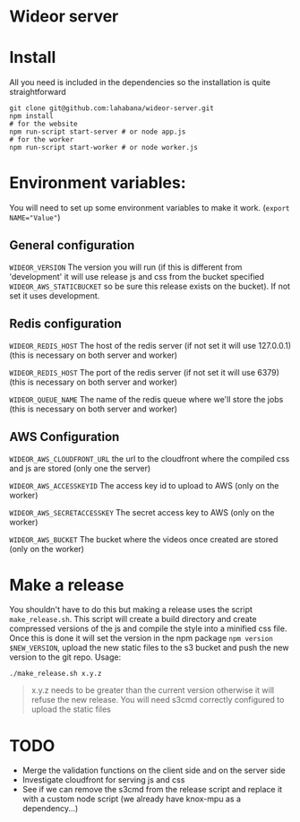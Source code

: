 Wideor server
===========================

# Install

All you need is included in the dependencies so the installation is quite straightforward

    git clone git@github.com:lahabana/wideor-server.git
    npm install
    # for the website
    npm run-script start-server # or node app.js
    # for the worker
    npm run-script start-worker # or node worker.js

# Environment variables:

You will need to set up some environment variables to make it work. (`export NAME="Value"`)

## General configuration

`WIDEOR_VERSION` The version you will run (if this is different from 'development' it will use release js and css from the bucket specified `WIDEOR_AWS_STATICBUCKET` so be sure this release exists on the bucket). If not set it uses development.

## Redis configuration

`WIDEOR_REDIS_HOST` The host of the redis server (if not set it will use 127.0.0.1) (this is necessary on both server and worker)

`WIDEOR_REDIS_HOST` The port of the redis server (if not set it will use 6379) (this is necessary on both server and worker)

`WIDEOR_QUEUE_NAME` The name of the redis queue where we'll store the jobs (this is necessary on both server and worker)

## AWS Configuration

`WIDEOR_AWS_CLOUDFRONT_URL` the url to the cloudfront where the compiled css and js are stored (only one the server)

`WIDEOR_AWS_ACCESSKEYID` The access key id to upload to AWS (only on the worker)

`WIDEOR_AWS_SECRETACCESSKEY` The secret access key to AWS (only on the worker)

`WIDEOR_AWS_BUCKET` The bucket where the videos once created are stored (only on the worker)

# Make a release

You shouldn't have to do this but making a release uses the script `make_release.sh`. This script will create a build directory and create compressed versions of the js and compile the style into a minified css file. Once this is done it will set the version in the npm package `npm version $NEW_VERSION`, upload the new static files to the s3 bucket and push the new version to the git repo. Usage:

    ./make_release.sh x.y.z

> x.y.z needs to be greater than the current version otherwise it will refuse the new release.
> You will need s3cmd correctly configured to upload the static files

# TODO
- Merge the validation functions on the client side and on the server side
- Investigate cloudfront for serving js and css
- See if we can remove the s3cmd from the release script and replace it with a custom node script (we already have knox-mpu as a dependency...)
